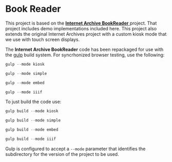 
# Book Reader

This project is based on the [ **Internet Archive BookReader** ](https://github.com/internetarchive/bookreader) project.
That project includes demo implementations included here.  This project also extends the original Internet 
Archives project with a custom kiosk mode that we use with touch screen displays.

The **Internet Archive BookReader** code has been repackaged for use with the  [gulp](https://github.com/gulpjs/gulp) build system.
For syncrhonized browser testing, use the following:

```javascript
gulp --mode kiosk

gulp --mode simple

gulp --mode embed

gulp --mode iiif
```

To just build the code use:

```javascript
gulp build --mode kiosk

gulp build --mode simple

gulp build --mode embed

gulp build --mode iiif
```

Gulp is configured to accept a `--mode` parameter that identifies the subdirectory for the version of the project to be used.